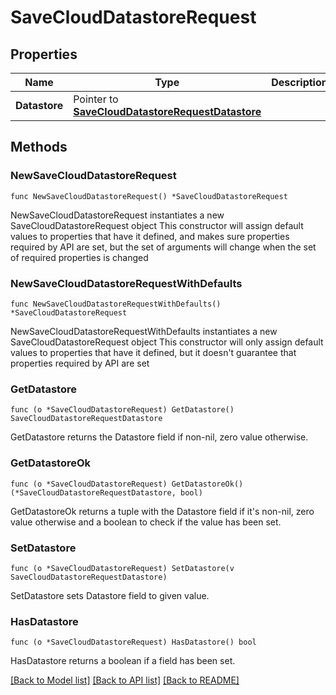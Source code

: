 # SaveCloudDatastoreRequest

## Properties

Name | Type | Description | Notes
------------ | ------------- | ------------- | -------------
**Datastore** | Pointer to [**SaveCloudDatastoreRequestDatastore**](SaveCloudDatastoreRequestDatastore.md) |  | [optional] 

## Methods

### NewSaveCloudDatastoreRequest

`func NewSaveCloudDatastoreRequest() *SaveCloudDatastoreRequest`

NewSaveCloudDatastoreRequest instantiates a new SaveCloudDatastoreRequest object
This constructor will assign default values to properties that have it defined,
and makes sure properties required by API are set, but the set of arguments
will change when the set of required properties is changed

### NewSaveCloudDatastoreRequestWithDefaults

`func NewSaveCloudDatastoreRequestWithDefaults() *SaveCloudDatastoreRequest`

NewSaveCloudDatastoreRequestWithDefaults instantiates a new SaveCloudDatastoreRequest object
This constructor will only assign default values to properties that have it defined,
but it doesn't guarantee that properties required by API are set

### GetDatastore

`func (o *SaveCloudDatastoreRequest) GetDatastore() SaveCloudDatastoreRequestDatastore`

GetDatastore returns the Datastore field if non-nil, zero value otherwise.

### GetDatastoreOk

`func (o *SaveCloudDatastoreRequest) GetDatastoreOk() (*SaveCloudDatastoreRequestDatastore, bool)`

GetDatastoreOk returns a tuple with the Datastore field if it's non-nil, zero value otherwise
and a boolean to check if the value has been set.

### SetDatastore

`func (o *SaveCloudDatastoreRequest) SetDatastore(v SaveCloudDatastoreRequestDatastore)`

SetDatastore sets Datastore field to given value.

### HasDatastore

`func (o *SaveCloudDatastoreRequest) HasDatastore() bool`

HasDatastore returns a boolean if a field has been set.


[[Back to Model list]](../README.md#documentation-for-models) [[Back to API list]](../README.md#documentation-for-api-endpoints) [[Back to README]](../README.md)


